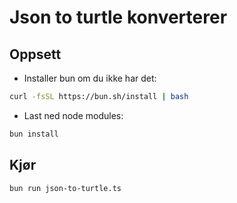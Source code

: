 # Json to turtle konverterer

## Oppsett
* Installer bun om du ikke har det: 
```sh
curl -fsSL https://bun.sh/install | bash
```

* Last ned node modules:
```sh
bun install
```

## Kjør
```sh
bun run json-to-turtle.ts
```
